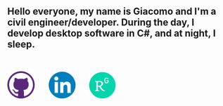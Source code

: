 ## Hello everyone, my name is Giacomo and I'm a civil engineer/developer. During the day, I develop desktop software in C#, and at night, I sleep.

&nbsp;

[<img src='https://github.com/giacomolamanna/giacomolamanna/blob/main/github_icon.png' alt='github' height='62'>](https://github.com/giacomolamanna) &nbsp;&nbsp;&nbsp;&nbsp;&nbsp;&nbsp; [<img src='https://github.com/giacomolamanna/giacomolamanna/blob/main/LinkedIn_icon.png' alt='linkedin' height='61'>](https://www.linkedin.com/in/giacomo-lamanna/) &nbsp;&nbsp;&nbsp;&nbsp;&nbsp;&nbsp; [<img src='https://github.com/giacomolamanna/giacomolamanna/blob/main/ResearchGate_icon.png' alt='researchgate' height='60'>](https://www.researchgate.net/profile/Giacomo-Lamanna)  

